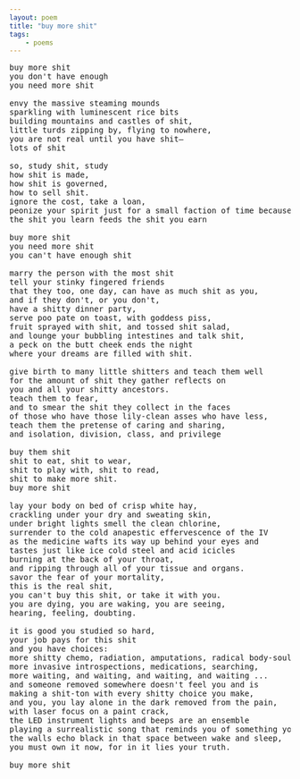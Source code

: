 ```yaml
---
layout: poem
title: "buy more shit"
tags: 
    - poems
---
```

<pre class="stanza">
buy more shit
you don't have enough
you need more shit

envy the massive steaming mounds
sparkling with luminescent rice bits 
building mountains and castles of shit,
little turds zipping by, flying to nowhere,
you are not real until you have shit&mdash;
lots of shit

so, study shit, study
how shit is made, 
how shit is governed,
how to sell shit.
ignore the cost, take a loan, 
peonize your spirit just for a small faction of time because
the shit you learn feeds the shit you earn

buy more shit
you need more shit
you can't have enough shit

marry the person with the most shit
tell your stinky fingered friends
that they too, one day, can have as much shit as you,
and if they don't, or you don't, 
have a shitty dinner party,
serve poo pate on toast, with goddess piss,
fruit sprayed with shit, and tossed shit salad,
and lounge your bubbling intestines and talk shit,
a peck on the butt cheek ends the night
where your dreams are filled with shit.

give birth to many little shitters and teach them well
for the amount of shit they gather reflects on
you and all your shitty ancestors.
teach them to fear, 
and to smear the shit they collect in the faces
of those who have those lily-clean asses who have less,
teach them the pretense of caring and sharing,
and isolation, division, class, and privilege

buy them shit
shit to eat, shit to wear,
shit to play with, shit to read,
shit to make more shit.
buy more shit

lay your body on bed of crisp white hay, 
crackling under your dry and sweating skin,
under bright lights smell the clean chlorine,
surrender to the cold anapestic effervescence of the IV 
as the medicine wafts its way up behind your eyes and 
tastes just like ice cold steel and acid icicles 
burning at the back of your throat,
and ripping through all of your tissue and organs.
savor the fear of your mortality, 
this is the real shit,
you can't buy this shit, or take it with you.
you are dying, you are waking, you are seeing, 
hearing, feeling, doubting. 

it is good you studied so hard,
your job pays for this shit
and you have choices:
more shitty chemo, radiation, amputations, radical body-soul-ectomies,
more invasive introspections, medications, searching,
more waiting, and waiting, and waiting, and waiting ...
and someone removed somewhere doesn't feel you and is
making a shit-ton with every shitty choice you make,
and you, you lay alone in the dark removed from the pain,
with laser focus on a paint crack,
the LED instrument lights and beeps are an ensemble
playing a surrealistic song that reminds you of something you can't quite recall,
the walls echo black in that space between wake and sleep,
you must own it now, for in it lies your truth.

buy more shit

</pre>


